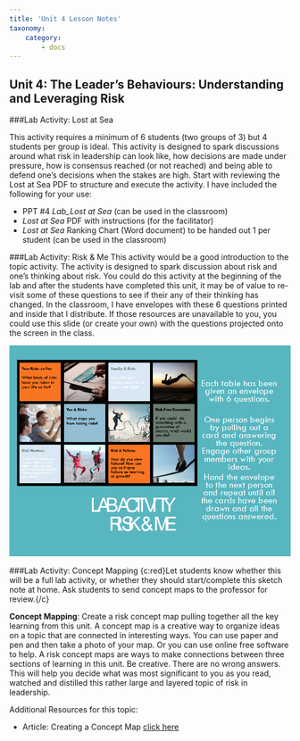 ```yaml
---
title: 'Unit 4 Lesson Notes'
taxonomy:
    category:
        - docs
---
```


## Unit 4:  The Leader’s Behaviours: Understanding and Leveraging Risk

###Lab Activity: Lost at Sea  

This activity requires a minimum of 6 students (two groups of 3) but 4 students per group is ideal.
This activity is designed to spark discussions around what risk in leadership can look like, how decisions are made under pressure, how is consensus reached (or not reached) and being able to defend one’s decisions when the stakes are high. Start with reviewing the Lost at Sea PDF to structure and execute the activity. I have included the following for your use:
- PPT #4 *Lab_Lost at Sea* (can be used in the classroom)
- *Lost at Sea* PDF with instructions (for the facilitator)
- *Lost at Sea* Ranking Chart (Word document) to be handed out 1 per student (can be used in the classroom)

###Lab Activity: Risk & Me
This activity would be a good introduction to the topic activity. The activity is designed to spark discussion about risk and one’s thinking about risk. You could do this activity at the beginning of the lab and after the students have completed this unit, it may be of value to re-visit some of these questions to see if their any of their thinking has changed.
In the classroom, I have envelopes with these 6 questions printed and inside that I distribute. If those resources are unavailable to you, you could use this slide (or create your own) with the questions projected onto the screen in the class.

![](lab-risk-and-me.png)


###Lab Activity: Concept Mapping
{c:red}Let students know whether this will be a full lab activity, or whether they should start/complete this sketch note at home. Ask students to send concept maps to the professor for review.{/c}

**Concept Mapping**: Create a risk concept map pulling together all the key learning from this unit. A concept map is a creative way to organize ideas on a topic that are connected in interesting ways. You can use paper and pen and then take a photo of your map. Or you can use online free software to help. A risk concept maps are ways to make connections between three sections of learning in this unit. Be creative. There are no wrong answers. This will help you decide what was most significant to you as you read, watched and distilled this rather large and layered topic of risk in leadership.

Additional Resources for this topic:
- Article: Creating a Concept Map [click here](https://creately.com/blog/diagrams/ultimate-concept-map-tutorial/)
